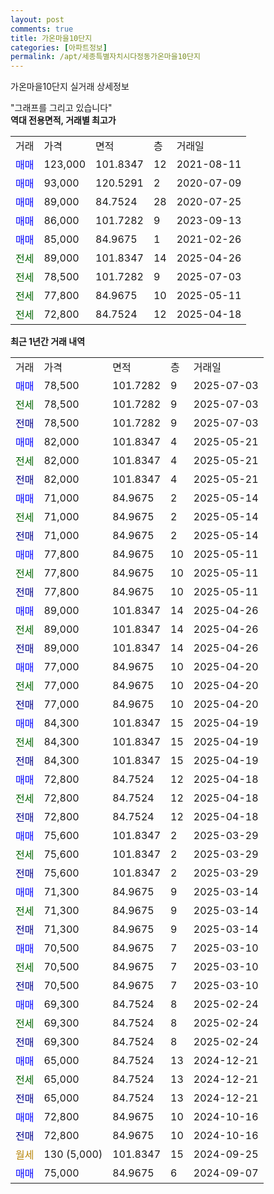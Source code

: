 ```yaml
---
layout: post
comments: true
title: 가온마을10단지
categories: [아파트정보]
permalink: /apt/세종특별자치시다정동가온마을10단지
---
```


가온마을10단지 실거래 상세정보

<script type="text/javascript">
  google.charts.load('current', {'packages':['line', 'corechart']});
  google.charts.setOnLoadCallback(drawChart);

  function drawChart() {
    var data = new google.visualization.DataTable();
    data.addColumn('date', '거래일');
    data.addColumn('number', "매매");
    data.addColumn('number', "전세");
    data.addColumn('number', "전매");

    data.addRows([[new Date(Date.parse("2025-07-03")), 78500, null, null], [new Date(Date.parse("2025-07-03")), null, 78500, null], [new Date(Date.parse("2025-07-03")), null, null, 78500], [new Date(Date.parse("2025-05-21")), 82000, null, null], [new Date(Date.parse("2025-05-21")), null, 82000, null], [new Date(Date.parse("2025-05-21")), null, null, 82000], [new Date(Date.parse("2025-05-14")), 71000, null, null], [new Date(Date.parse("2025-05-14")), null, 71000, null], [new Date(Date.parse("2025-05-14")), null, null, 71000], [new Date(Date.parse("2025-05-11")), 77800, null, null], [new Date(Date.parse("2025-05-11")), null, 77800, null], [new Date(Date.parse("2025-05-11")), null, null, 77800], [new Date(Date.parse("2025-04-26")), 89000, null, null], [new Date(Date.parse("2025-04-26")), null, 89000, null], [new Date(Date.parse("2025-04-26")), null, null, 89000], [new Date(Date.parse("2025-04-20")), 77000, null, null], [new Date(Date.parse("2025-04-20")), null, 77000, null], [new Date(Date.parse("2025-04-20")), null, null, 77000], [new Date(Date.parse("2025-04-19")), 84300, null, null], [new Date(Date.parse("2025-04-19")), null, 84300, null], [new Date(Date.parse("2025-04-19")), null, null, 84300], [new Date(Date.parse("2025-04-18")), 72800, null, null], [new Date(Date.parse("2025-04-18")), null, 72800, null], [new Date(Date.parse("2025-04-18")), null, null, 72800], [new Date(Date.parse("2025-03-29")), 75600, null, null], [new Date(Date.parse("2025-03-29")), null, 75600, null], [new Date(Date.parse("2025-03-29")), null, null, 75600], [new Date(Date.parse("2025-03-14")), 71300, null, null], [new Date(Date.parse("2025-03-14")), null, 71300, null], [new Date(Date.parse("2025-03-14")), null, null, 71300], [new Date(Date.parse("2025-03-10")), 70500, null, null], [new Date(Date.parse("2025-03-10")), null, 70500, null], [new Date(Date.parse("2025-03-10")), null, null, 70500], [new Date(Date.parse("2025-02-24")), 69300, null, null], [new Date(Date.parse("2025-02-24")), null, 69300, null], [new Date(Date.parse("2025-02-24")), null, null, 69300], [new Date(Date.parse("2024-12-21")), 65000, null, null], [new Date(Date.parse("2024-12-21")), null, 65000, null], [new Date(Date.parse("2024-12-21")), null, null, 65000], [new Date(Date.parse("2024-10-16")), 72800, null, null], [new Date(Date.parse("2024-10-16")), null, null, 72800], [new Date(Date.parse("2024-09-25")), null, null, null], [new Date(Date.parse("2024-09-07")), 75000, null, null]]);

    var options = {
      hAxis: {
        format: 'yyyy/MM/dd'
      },    
      lineWidth: 0,
      pointsVisible: true,    
      title: '최근 1년간 유형별 실거래가 분포',
      legend: { position: 'bottom' }
    };

    var formatter = new google.visualization.NumberFormat({pattern:'###,###'} );
    formatter.format(data, 1);
    formatter.format(data, 2);
    
    setTimeout(function() {
        var chart = new google.visualization.LineChart(document.getElementById('columnchart_material'));
        chart.draw(data, (options));
        document.getElementById('loading').style.display = 'none';
    }, 200);
  }
</script>


<div id="loading" style="z-index:20; display: block; margin-left: 0px">"그래프를 그리고 있습니다"</div>
<div id="columnchart_material" style="width: 95%; margin-left: 0px; display: block"></div>
<!-- contents start -->
<b>역대 전용면적, 거래별 최고가</b>
<table class="sortable">
    <tr>
      <td>거래</td>
      <td>가격</td>
      <td>면적</td>
      <td>층</td>
      <td>거래일</td>
    </tr>
        <tr>
          <td><a style="color: blue">매매</a></td>
          <td>123,000</td>
          <td>101.8347</td>
          <td>12</td>
          <td>2021-08-11</td>
        </tr>            <tr>
          <td><a style="color: blue">매매</a></td>
          <td>93,000</td>
          <td>120.5291</td>
          <td>2</td>
          <td>2020-07-09</td>
        </tr>            <tr>
          <td><a style="color: blue">매매</a></td>
          <td>89,000</td>
          <td>84.7524</td>
          <td>28</td>
          <td>2020-07-25</td>
        </tr>            <tr>
          <td><a style="color: blue">매매</a></td>
          <td>86,000</td>
          <td>101.7282</td>
          <td>9</td>
          <td>2023-09-13</td>
        </tr>            <tr>
          <td><a style="color: blue">매매</a></td>
          <td>85,000</td>
          <td>84.9675</td>
          <td>1</td>
          <td>2021-02-26</td>
        </tr>        
        <tr>
              <td><a style="color: darkgreen">전세</a></td>
              <td>89,000</td>
              <td>101.8347</td>
              <td>14</td>
              <td>2025-04-26</td>
            </tr>            <tr>
              <td><a style="color: darkgreen">전세</a></td>
              <td>78,500</td>
              <td>101.7282</td>
              <td>9</td>
              <td>2025-07-03</td>
            </tr>            <tr>
              <td><a style="color: darkgreen">전세</a></td>
              <td>77,800</td>
              <td>84.9675</td>
              <td>10</td>
              <td>2025-05-11</td>
            </tr>            <tr>
              <td><a style="color: darkgreen">전세</a></td>
              <td>72,800</td>
              <td>84.7524</td>
              <td>12</td>
              <td>2025-04-18</td>
            </tr>        
    
</table>

<b>최근 1년간 거래 내역</b>

<table class="sortable">
    <tr>
      <td>거래</td>
      <td>가격</td>
      <td>면적</td>
      <td>층</td>
      <td>거래일</td>
    </tr>
    <tr>
      <td><a style="color: blue">매매</a></td>
      <td>78,500</td>
      <td>101.7282</td>
      <td>9</td>
      <td>2025-07-03</td>
    </tr>          <tr>
      <td><a style="color: darkgreen">전세</a></td>
      <td>78,500</td>
      <td>101.7282</td>
      <td>9</td>
      <td>2025-07-03</td>
    </tr>          <tr>
      <td><a style="color: darkblue">전매</a></td>
      <td>78,500</td>
      <td>101.7282</td>
      <td>9</td>
      <td>2025-07-03</td>
    </tr>          <tr>
      <td><a style="color: blue">매매</a></td>
      <td>82,000</td>
      <td>101.8347</td>
      <td>4</td>
      <td>2025-05-21</td>
    </tr>          <tr>
      <td><a style="color: darkgreen">전세</a></td>
      <td>82,000</td>
      <td>101.8347</td>
      <td>4</td>
      <td>2025-05-21</td>
    </tr>          <tr>
      <td><a style="color: darkblue">전매</a></td>
      <td>82,000</td>
      <td>101.8347</td>
      <td>4</td>
      <td>2025-05-21</td>
    </tr>          <tr>
      <td><a style="color: blue">매매</a></td>
      <td>71,000</td>
      <td>84.9675</td>
      <td>2</td>
      <td>2025-05-14</td>
    </tr>          <tr>
      <td><a style="color: darkgreen">전세</a></td>
      <td>71,000</td>
      <td>84.9675</td>
      <td>2</td>
      <td>2025-05-14</td>
    </tr>          <tr>
      <td><a style="color: darkblue">전매</a></td>
      <td>71,000</td>
      <td>84.9675</td>
      <td>2</td>
      <td>2025-05-14</td>
    </tr>          <tr>
      <td><a style="color: blue">매매</a></td>
      <td>77,800</td>
      <td>84.9675</td>
      <td>10</td>
      <td>2025-05-11</td>
    </tr>          <tr>
      <td><a style="color: darkgreen">전세</a></td>
      <td>77,800</td>
      <td>84.9675</td>
      <td>10</td>
      <td>2025-05-11</td>
    </tr>          <tr>
      <td><a style="color: darkblue">전매</a></td>
      <td>77,800</td>
      <td>84.9675</td>
      <td>10</td>
      <td>2025-05-11</td>
    </tr>          <tr>
      <td><a style="color: blue">매매</a></td>
      <td>89,000</td>
      <td>101.8347</td>
      <td>14</td>
      <td>2025-04-26</td>
    </tr>          <tr>
      <td><a style="color: darkgreen">전세</a></td>
      <td>89,000</td>
      <td>101.8347</td>
      <td>14</td>
      <td>2025-04-26</td>
    </tr>          <tr>
      <td><a style="color: darkblue">전매</a></td>
      <td>89,000</td>
      <td>101.8347</td>
      <td>14</td>
      <td>2025-04-26</td>
    </tr>          <tr>
      <td><a style="color: blue">매매</a></td>
      <td>77,000</td>
      <td>84.9675</td>
      <td>10</td>
      <td>2025-04-20</td>
    </tr>          <tr>
      <td><a style="color: darkgreen">전세</a></td>
      <td>77,000</td>
      <td>84.9675</td>
      <td>10</td>
      <td>2025-04-20</td>
    </tr>          <tr>
      <td><a style="color: darkblue">전매</a></td>
      <td>77,000</td>
      <td>84.9675</td>
      <td>10</td>
      <td>2025-04-20</td>
    </tr>          <tr>
      <td><a style="color: blue">매매</a></td>
      <td>84,300</td>
      <td>101.8347</td>
      <td>15</td>
      <td>2025-04-19</td>
    </tr>          <tr>
      <td><a style="color: darkgreen">전세</a></td>
      <td>84,300</td>
      <td>101.8347</td>
      <td>15</td>
      <td>2025-04-19</td>
    </tr>          <tr>
      <td><a style="color: darkblue">전매</a></td>
      <td>84,300</td>
      <td>101.8347</td>
      <td>15</td>
      <td>2025-04-19</td>
    </tr>          <tr>
      <td><a style="color: blue">매매</a></td>
      <td>72,800</td>
      <td>84.7524</td>
      <td>12</td>
      <td>2025-04-18</td>
    </tr>          <tr>
      <td><a style="color: darkgreen">전세</a></td>
      <td>72,800</td>
      <td>84.7524</td>
      <td>12</td>
      <td>2025-04-18</td>
    </tr>          <tr>
      <td><a style="color: darkblue">전매</a></td>
      <td>72,800</td>
      <td>84.7524</td>
      <td>12</td>
      <td>2025-04-18</td>
    </tr>          <tr>
      <td><a style="color: blue">매매</a></td>
      <td>75,600</td>
      <td>101.8347</td>
      <td>2</td>
      <td>2025-03-29</td>
    </tr>          <tr>
      <td><a style="color: darkgreen">전세</a></td>
      <td>75,600</td>
      <td>101.8347</td>
      <td>2</td>
      <td>2025-03-29</td>
    </tr>          <tr>
      <td><a style="color: darkblue">전매</a></td>
      <td>75,600</td>
      <td>101.8347</td>
      <td>2</td>
      <td>2025-03-29</td>
    </tr>          <tr>
      <td><a style="color: blue">매매</a></td>
      <td>71,300</td>
      <td>84.9675</td>
      <td>9</td>
      <td>2025-03-14</td>
    </tr>          <tr>
      <td><a style="color: darkgreen">전세</a></td>
      <td>71,300</td>
      <td>84.9675</td>
      <td>9</td>
      <td>2025-03-14</td>
    </tr>          <tr>
      <td><a style="color: darkblue">전매</a></td>
      <td>71,300</td>
      <td>84.9675</td>
      <td>9</td>
      <td>2025-03-14</td>
    </tr>          <tr>
      <td><a style="color: blue">매매</a></td>
      <td>70,500</td>
      <td>84.9675</td>
      <td>7</td>
      <td>2025-03-10</td>
    </tr>          <tr>
      <td><a style="color: darkgreen">전세</a></td>
      <td>70,500</td>
      <td>84.9675</td>
      <td>7</td>
      <td>2025-03-10</td>
    </tr>          <tr>
      <td><a style="color: darkblue">전매</a></td>
      <td>70,500</td>
      <td>84.9675</td>
      <td>7</td>
      <td>2025-03-10</td>
    </tr>          <tr>
      <td><a style="color: blue">매매</a></td>
      <td>69,300</td>
      <td>84.7524</td>
      <td>8</td>
      <td>2025-02-24</td>
    </tr>          <tr>
      <td><a style="color: darkgreen">전세</a></td>
      <td>69,300</td>
      <td>84.7524</td>
      <td>8</td>
      <td>2025-02-24</td>
    </tr>          <tr>
      <td><a style="color: darkblue">전매</a></td>
      <td>69,300</td>
      <td>84.7524</td>
      <td>8</td>
      <td>2025-02-24</td>
    </tr>          <tr>
      <td><a style="color: blue">매매</a></td>
      <td>65,000</td>
      <td>84.7524</td>
      <td>13</td>
      <td>2024-12-21</td>
    </tr>          <tr>
      <td><a style="color: darkgreen">전세</a></td>
      <td>65,000</td>
      <td>84.7524</td>
      <td>13</td>
      <td>2024-12-21</td>
    </tr>          <tr>
      <td><a style="color: darkblue">전매</a></td>
      <td>65,000</td>
      <td>84.7524</td>
      <td>13</td>
      <td>2024-12-21</td>
    </tr>          <tr>
      <td><a style="color: blue">매매</a></td>
      <td>72,800</td>
      <td>84.9675</td>
      <td>10</td>
      <td>2024-10-16</td>
    </tr>          <tr>
      <td><a style="color: darkblue">전매</a></td>
      <td>72,800</td>
      <td>84.9675</td>
      <td>10</td>
      <td>2024-10-16</td>
    </tr>          <tr>
      <td><a style="color: darkgoldenrod">월세</a></td>
      <td>130 (5,000)</td>
      <td>101.8347</td>
      <td>15</td>
      <td>2024-09-25</td>
    </tr>          <tr>
      <td><a style="color: blue">매매</a></td>
      <td>75,000</td>
      <td>84.9675</td>
      <td>6</td>
      <td>2024-09-07</td>
    </tr>      </table>
<!-- contents end -->    

